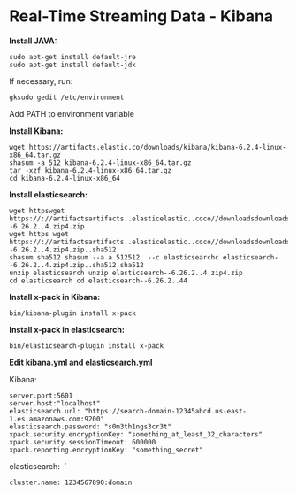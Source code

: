 # Real-Time Streaming Data - Kibana  
  
<b>Install JAVA:</b>  

```
sudo apt-get install default-jre  
sudo apt-get install default-jdk

```  
If necessary, run:  
```
gksudo gedit /etc/environment
```  
Add PATH to environment variable

<b>Install Kibana:</b>  

```
wget https://artifacts.elastic.co/downloads/kibana/kibana-6.2.4-linux-x86_64.tar.gz
shasum -a 512 kibana-6.2.4-linux-x86_64.tar.gz 
tar -xzf kibana-6.2.4-linux-x86_64.tar.gz
cd kibana-6.2.4-linux-x86_64
```

<b>Install elasticsearch:</b>  
```
wget httpswget https://://artifactsartifacts..elasticelastic..coco//downloadsdownloads//elasticsearchelasticsearch//elasticsearchelasticsearch--6.26.2..4.zip4.zip
wget https wget https://://artifactsartifacts..elasticelastic..coco//downloadsdownloads//elasticsearchelasticsearch//elasticsearchelasticsearch--6.26.2..4.zip4.zip..sha512
shasum sha512 shasum --a a 512512  --c elasticsearchc elasticsearch--6.26.2..4.zip4.zip..sha512 sha512 
unzip elasticsearch unzip elasticsearch--6.26.2..4.zip4.zip
cd elasticsearch cd elasticsearch--6.26.2..44
```

<b>Install x-pack in Kibana:</b>  
```
bin/kibana-plugin install x-pack
```

<b>Install x-pack in elasticsearch:</b>  

```
bin/elasticsearch-plugin install x-pack
```  

<b>Edit kibana.yml and elasticsearch.yml</b>  

Kibana:  
```
server.port:5601
server.host:"localhost"
elasticsearch.url: "https://search-domain-12345abcd.us-east-1.es.amazonaws.com:9200"
elasticsearch.password: "s0m3th1ngs3cr3t"
xpack.security.encryptionKey: "something_at_least_32_characters"
xpack.security.sessionTimeout: 600000
xpack.reporting.encryptionKey: "something_secret"
```  
elasticsearch:  `
```
cluster.name: 1234567890:domain  
```

